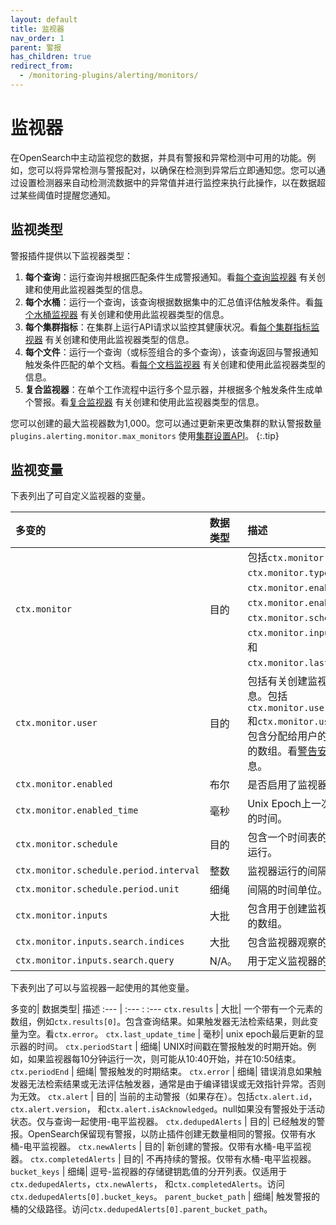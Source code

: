 ```yaml
---
layout: default
title: 监视器
nav_order: 1
parent: 警报
has_children: true
redirect_from:
  - /monitoring-plugins/alerting/monitors/
---
```


# 监视器

在OpenSearch中主动监视您的数据，并具有警报和异常检测中可用的功能。例如，您可以将异常检测与警报配对，以确保在检测到异常后立即通知您。您可以通过设置检测器来自动检测流数据中的异常值并进行监控来执行此操作，以在数据超过某些阈值时提醒您通知。

## 监视类型

警报插件提供以下监视器类型：

1. **每个查询**：运行查询并根据匹配条件生成警报通知。看[每个查询监视器]({{site.url}}{{site.baseurl}}/observing-your-data/alerting/per-query-bucket-monitors/) 有关创建和使用此监视器类型的信息。
1. **每个水桶**：运行一个查询，该查询根据数据集中的汇总值评估触发条件。看[每个水桶监视器]({{site.url}}{{site.baseurl}}/observing-your-data/alerting/per-query-bucket-monitors/) 有关创建和使用此监视器类型的信息。
1. **每个集群指标**：在集群上运行API请求以监控其健康状况。看[每个集群指标监视器]({{site.url}}{{site.baseurl}}/observing-your-data/alerting/per-cluster-metrics-monitors/) 有关创建和使用此监视器类型的信息。
1. **每个文件**：运行一个查询（或标签组合的多个查询），该查询返回与警报通知触发条件匹配的单个文档。看[每个文档监视器]({{site.url}}{{site.baseurl}}/observing-your-data/alerting/per-document-monitors/) 有关创建和使用此监视器类型的信息。
1. **复合监视器**：在单个工作流程中运行多个显示器，并根据多个触发条件生成单个警报。看[复合监视器]({{site.url}}{{site.baseurl}}/observing-your-data/alerting/composite-monitors/) 有关创建和使用此监视器类型的信息。

您可以创建的最大监视器数为1,000。您可以通过更新来更改集群的默认警报数量`plugins.alerting.monitor.max_monitors` 使用[集群设置API]({{site.url}}{{site.baseurl}}/observing-your-data/alerting/settings/)。
{:.tip}

## 监视变量

下表列出了可自定义监视器的变量。

多变的| 数据类型| 描述
:--- | :--- | :---
`ctx.monitor` | 目的| 包括`ctx.monitor.name`，`ctx.monitor.type`，`ctx.monitor.enabled`，`ctx.monitor.enabled_time`，`ctx.monitor.schedule`，`ctx.monitor.inputs`，`triggers` 和`ctx.monitor.last_update_time`。
`ctx.monitor.user` | 目的| 包括有关创建监视器的用户的信息。包括`ctx.monitor.user.backend_roles` 和`ctx.monitor.user.roles`，其中包含分配给用户的后端角色和角色的数组。看[警告安全性]({{site.url}}{{site.baseurl}}/monitoring-plugins/alerting/security/) 了解更多信息。
`ctx.monitor.enabled` | 布尔| 是否启用了监视器。
`ctx.monitor.enabled_time` | 毫秒| Unix Epoch上一次启用了显示器的时间。
`ctx.monitor.schedule` | 目的| 包含一个时间表的时间表或何时应运行。
`ctx.monitor.schedule.period.interval` | 整数| 监视器运行的间隔。
`ctx.monitor.schedule.period.unit` | 细绳| 间隔的时间单位。
`ctx.monitor.inputs` | 大批| 包含用于创建监视器的索引和定义的数组。
`ctx.monitor.inputs.search.indices` | 大批| 包含监视器观察的索引的数组。
`ctx.monitor.inputs.search.query` | N/A。| 用于定义监视器的定义。

下表列出了可以与监视器一起使用的其他变量。

多变的| 数据类型| 描述
:--- | :--- : :---
`ctx.results` | 大批| 一个带有一个元素的数组，例如`ctx.results[0]`。包含查询结果。如果触发器无法检索结果，则此变量为空。看`ctx.error`。
`ctx.last_update_time` | 毫秒| unix epoch最后更新的显示器的时间。
`ctx.periodStart` | 细绳| UNIX时间戳在警报触发的时期开始。例如，如果监视器每10分钟运行一次，则可能从10:40开始，并在10:50结束。
`ctx.periodEnd` | 细绳| 警报触发的时期结束。
`ctx.error` | 细绳| 错误消息如果触发器无法检索结果或无法评估触发器，通常是由于编译错误或无效指针异常。否则为无效。
`ctx.alert` | 目的| 当前的主动警报（如果存在）。包括`ctx.alert.id`，`ctx.alert.version`， 和`ctx.alert.isAcknowledged`。null如果没有警报处于活动状态。仅与查询一起使用-电平监视器。
`ctx.dedupedAlerts` | 目的| 已经触发的警报。OpenSearch保留现有警报，以防止插件创建无数量相同的警报。仅带有水桶-电平监视器。
`ctx.newAlerts` | 目的| 新创建的警报。仅带有水桶-电平监视器。
`ctx.completedAlerts` | 目的| 不再持续的警报。仅带有水桶-电平监视器。
`bucket_keys` | 细绳| 逗号-监视器的存储键钥匙值的分开列表。仅适用于`ctx.dedupedAlerts`，`ctx.newAlerts`， 和`ctx.completedAlerts`。访问`ctx.dedupedAlerts[0].bucket_keys`。
`parent_bucket_path` | 细绳| 触发警报的桶的父级路径。访问`ctx.dedupedAlerts[0].parent_bucket_path`。


